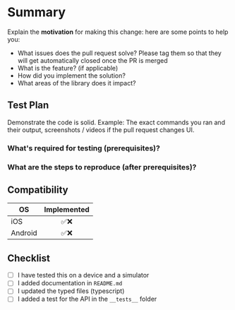 <!-- Thanks for submitting a pull request! We appreciate you spending the time to work on these changes. Please follow the template so that the reviewers can easily understand what the code changes affect -->

# Summary

Explain the **motivation** for making this change: here are some points to help you:

* What issues does the pull request solve? Please tag them so that they will get automatically closed once the PR is merged
* What is the feature? (if applicable)
* How did you implement the solution?
* What areas of the library does it impact?

## Test Plan

Demonstrate the code is solid. Example: The exact commands you ran and their output, screenshots / videos if the pull request changes UI.

### What's required for testing (prerequisites)?

### What are the steps to reproduce (after prerequisites)?

## Compatibility

| OS      | Implemented |
| ------- | :---------: |
| iOS     |    ✅❌     |
| Android |    ✅❌     |

## Checklist

<!-- Check completed item, when applicable, via: [X] -->

- [ ] I have tested this on a device and a simulator
- [ ] I added documentation in `README.md`
- [ ] I updated the typed files (typescript)
- [ ] I added a test for the API in the `__tests__` folder
